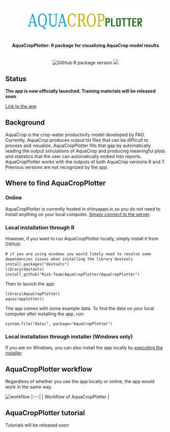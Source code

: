<h1 align="center">
<img src="logo.png" width = "400" height = "100" align="center" />
  <br>
  <h4 align="center">AquaCropPlotter: R package for visualizing AquaCrop model results</h4>
  <br>
<div align="center">
   <img src="https://img.shields.io/github/v/release/Risk-team/AquaCropPlotter" alt="GitHub R package version" style="display: inline-block;">
  <a href="http://hits.dwyl.com/Risk-team/AquaCropPlotter"><img src="http://hits.dwyl.com/Risk-team/AquaCropPlotter.svg"/></a>
</div>
</h1>

## Status

**The app is now officially launched. Training materials will be released soon**.

[Link to the app](https://foodandagricultureorganization.shinyapps.io/AquaCropPlotter/)
## Background
AquaCrop is the crop-water productivity model developed by FAO. Currently, AquaCrop produces output txt files that can be difficult to process and visualize. AquaCropPlotter fills that gap by automatically reading the output simulations of AquaCrop and producing meaningful plots and statistics that the user can automatically embed into reports. 
AquaCropPlotter works with the outputs of both AquaCrop versions 6 and 7. Previous versions are not recognized by the app. 

## Where to find AquaCropPlotter

### Online
AquaCropPlotter is currently hosted in shinyapps.io so you do not need to install anything on your local computer. [Simply connect to the server](https://foodandagricultureorganization.shinyapps.io/AquaCropPlotter/). 

### Local installation through R
However, if you want to run AquaCropPlotter locally, simply install it from GitHub:

```
# if you are using windows you would likely need to resolve some dependencies issues when installing the library devtools
install.packages("devtools")
library(devtools)
install_github("Risk-Team/AquaCropPlotter/AquaCropPlotter")
```
  
Then to launch the app:
  
```
library(AquaCropPlotter)
aquacropplotter()
```

The app comes with some example data. To find the data on your local computer after installing the app, run:

```
system.file("data/", package="AquaCropPlotter")

```
### Local installation through installer (Windows only)

If you are on Windows, you can also install the app locally by [executing the installer](https://github.com/Risk-Team/AquaCropPlotter/releases/download/standalone_v1.0.0/AquaCropPlotter_installer.exe)

## AquaCropPlotter workflow

Regardless of whether you use the app locally or online, the app would work in the same way.

![workflow](https://github.com/Risk-Team/AquaCropPlotter/assets/10773204/add551fc-2d98-48de-86ca-21449cbdab02)
|:--:| 
| Workflow of AquaCropPlotter |

## AquaCropPlotter tutorial

Tutorials will be released soon

